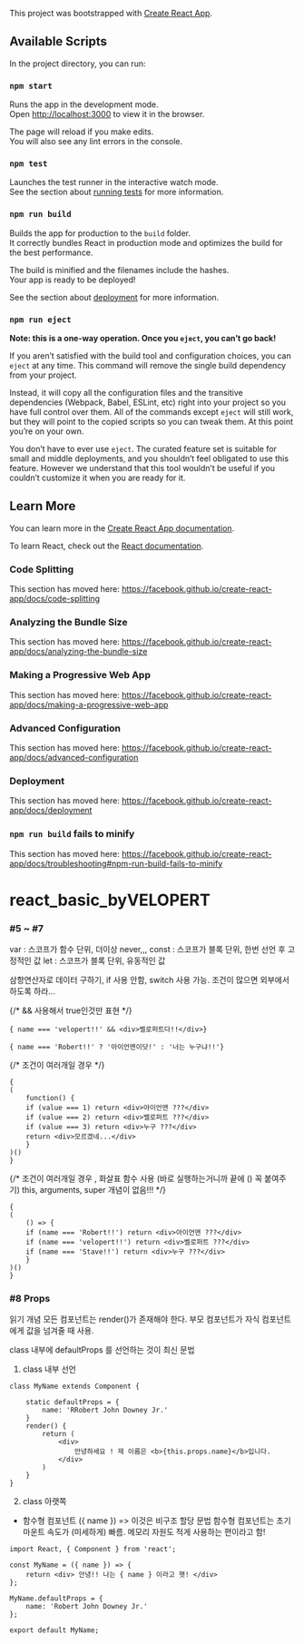 This project was bootstrapped with [Create React App](https://github.com/facebook/create-react-app).

## Available Scripts

In the project directory, you can run:

### `npm start`

Runs the app in the development mode.<br>
Open [http://localhost:3000](http://localhost:3000) to view it in the browser.

The page will reload if you make edits.<br>
You will also see any lint errors in the console.

### `npm test`

Launches the test runner in the interactive watch mode.<br>
See the section about [running tests](https://facebook.github.io/create-react-app/docs/running-tests) for more information.

### `npm run build`

Builds the app for production to the `build` folder.<br>
It correctly bundles React in production mode and optimizes the build for the best performance.

The build is minified and the filenames include the hashes.<br>
Your app is ready to be deployed!

See the section about [deployment](https://facebook.github.io/create-react-app/docs/deployment) for more information.

### `npm run eject`

**Note: this is a one-way operation. Once you `eject`, you can’t go back!**

If you aren’t satisfied with the build tool and configuration choices, you can `eject` at any time. This command will remove the single build dependency from your project.

Instead, it will copy all the configuration files and the transitive dependencies (Webpack, Babel, ESLint, etc) right into your project so you have full control over them. All of the commands except `eject` will still work, but they will point to the copied scripts so you can tweak them. At this point you’re on your own.

You don’t have to ever use `eject`. The curated feature set is suitable for small and middle deployments, and you shouldn’t feel obligated to use this feature. However we understand that this tool wouldn’t be useful if you couldn’t customize it when you are ready for it.

## Learn More

You can learn more in the [Create React App documentation](https://facebook.github.io/create-react-app/docs/getting-started).

To learn React, check out the [React documentation](https://reactjs.org/).

### Code Splitting

This section has moved here: https://facebook.github.io/create-react-app/docs/code-splitting

### Analyzing the Bundle Size

This section has moved here: https://facebook.github.io/create-react-app/docs/analyzing-the-bundle-size

### Making a Progressive Web App

This section has moved here: https://facebook.github.io/create-react-app/docs/making-a-progressive-web-app

### Advanced Configuration

This section has moved here: https://facebook.github.io/create-react-app/docs/advanced-configuration

### Deployment

This section has moved here: https://facebook.github.io/create-react-app/docs/deployment

### `npm run build` fails to minify

This section has moved here: https://facebook.github.io/create-react-app/docs/troubleshooting#npm-run-build-fails-to-minify
# react_basic_byVELOPERT


### #5 ~ #7

var    : 스코프가 함수 단위, 더이상 never,,,
const  : 스코프가 블록 단위, 한번 선언 후 고정적인 값
let    : 스코프가 블록 단위, 유동적인 값

삼항연산자로 데이터 구하기, if 사용 안함, switch 사용 가능. 
조건이 많으면 외부에서 하도록 하라...

{/* && 사용해서 true인것만 표현 */}

```Shell
{ name === 'velopert!!' && <div>벨로퍼트다!!</div>} 

{ name === 'Robert!!' ? '아이언맨이닷!' : '너는 누구냐!!'}
```

{/* 조건이 여러개일 경우 */}

```Shell
{
(
    function() {
    if (value === 1) return <div>아이언맨 ???</div>
    if (value === 2) return <div>벨로퍼트 ???</div>
    if (value === 3) return <div>누구 ???</div>
    return <div>모르겠네...</div>
    }
)()
}
```

{/* 조건이 여러개일 경우 , 화살표 함수 사용 (바로 실행하는거니까 끝에 () 꼭 붙여주기) 
    this, arguments, super 개념이 없음!!!
*/}

```Shell
{ 
(
    () => {
    if (name === 'Robert!!') return <div>아이언맨 ???</div>
    if (name === 'velopert!!') return <div>벨로퍼트 ???</div>
    if (name === 'Stave!!') return <div>누구 ???</div>
    }
)()
}
```

### #8 Props

읽기 개념
모든 컴포넌트는 render()가 존재해야 한다.
부모 컴포넌트가 자식 컴포넌트에게 값을 넘겨줄 때 사용.

class 내부에 defaultProps 를 선언하는 것이 최신 문법

1. class 내부 선언

```Shell
class MyName extends Component {

    static defaultProps = {
        name: 'RRobert John Downey Jr.'
    }
    render() {
        return (
            <div>
                안녕하세요 ! 제 이름은 <b>{this.props.name}</b>입니다.
            </div>
        )
    }
}
```

2. class 아랫쪽


- 함수형 컴포넌트
  ({ name }) => 이것은 비구조 할당 문법
  함수형 컴포넌트는 초기 마운트 속도가 (미세하게) 빠름.
  메모리 자원도 적게 사용하는 편이라고 함!

```Shell
import React, { Component } from 'react';

const MyName = ({ name }) => {
    return <div> 안녕!! 나는 { name } 이라고 햇! </div>
};

MyName.defaultProps = {
    name: 'Robert John Downey Jr.'
};

export default MyName;
```
